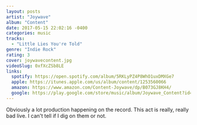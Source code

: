 ```yaml
---
layout: posts
artist: "Joywave"
album: "Content"
date: 2017-05-15 22:02:16 -0400
categories: music
tracks:
  - "Little Lies You're Told"
genre: "Indie Rock"
rating: 3
cover: joywavecontent.jpg
videoSlug: 0xfXcZSb8LE
links:
  spotify: https://open.spotify.com/album/5RKLyPZ4P8WhO1uxDMXGe7
  apple: https://itunes.apple.com/us/album/content/1253560066
  amazon: https://www.amazon.com/Content-Joywave/dp/B073GJ8KH4/
  google: https://play.google.com/store/music/album/Joywave_Content?id=B27fqpsnsmg56ofzbvma3246rfq&hl=en
---
```


Obviously a lot production happening on the record.  This act is really, really bad live.  I can't tell if I dig on them or not.
